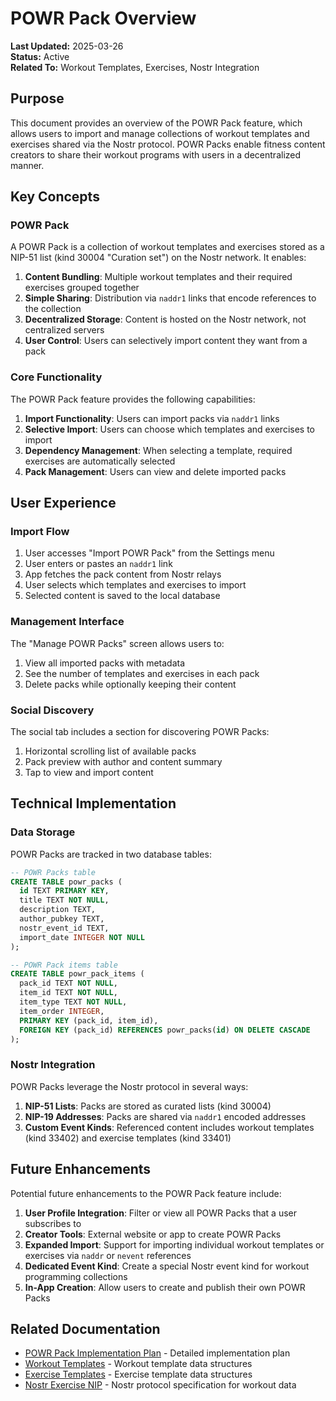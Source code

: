 # POWR Pack Overview

**Last Updated:** 2025-03-26  
**Status:** Active  
**Related To:** Workout Templates, Exercises, Nostr Integration

## Purpose

This document provides an overview of the POWR Pack feature, which allows users to import and manage collections of workout templates and exercises shared via the Nostr protocol. POWR Packs enable fitness content creators to share their workout programs with users in a decentralized manner.

## Key Concepts

### POWR Pack

A POWR Pack is a collection of workout templates and exercises stored as a NIP-51 list (kind 30004 "Curation set") on the Nostr network. It enables:

1. **Content Bundling**: Multiple workout templates and their required exercises grouped together
2. **Simple Sharing**: Distribution via `naddr1` links that encode references to the collection
3. **Decentralized Storage**: Content is hosted on the Nostr network, not centralized servers
4. **User Control**: Users can selectively import content they want from a pack

### Core Functionality

The POWR Pack feature provides the following capabilities:

1. **Import Functionality**: Users can import packs via `naddr1` links
2. **Selective Import**: Users can choose which templates and exercises to import
3. **Dependency Management**: When selecting a template, required exercises are automatically selected
4. **Pack Management**: Users can view and delete imported packs

## User Experience

### Import Flow

1. User accesses "Import POWR Pack" from the Settings menu
2. User enters or pastes an `naddr1` link
3. App fetches the pack content from Nostr relays
4. User selects which templates and exercises to import
5. Selected content is saved to the local database

### Management Interface

The "Manage POWR Packs" screen allows users to:
1. View all imported packs with metadata
2. See the number of templates and exercises in each pack
3. Delete packs while optionally keeping their content

### Social Discovery

The social tab includes a section for discovering POWR Packs:
1. Horizontal scrolling list of available packs
2. Pack preview with author and content summary
3. Tap to view and import content

## Technical Implementation

### Data Storage

POWR Packs are tracked in two database tables:

```sql
-- POWR Packs table
CREATE TABLE powr_packs (
  id TEXT PRIMARY KEY,
  title TEXT NOT NULL,
  description TEXT,
  author_pubkey TEXT,
  nostr_event_id TEXT,
  import_date INTEGER NOT NULL
);

-- POWR Pack items table
CREATE TABLE powr_pack_items (
  pack_id TEXT NOT NULL,
  item_id TEXT NOT NULL,
  item_type TEXT NOT NULL,
  item_order INTEGER,
  PRIMARY KEY (pack_id, item_id),
  FOREIGN KEY (pack_id) REFERENCES powr_packs(id) ON DELETE CASCADE
);
```

### Nostr Integration

POWR Packs leverage the Nostr protocol in several ways:

1. **NIP-51 Lists**: Packs are stored as curated lists (kind 30004)
2. **NIP-19 Addresses**: Packs are shared via `naddr1` encoded addresses
3. **Custom Event Kinds**: Referenced content includes workout templates (kind 33402) and exercise templates (kind 33401)

## Future Enhancements

Potential future enhancements to the POWR Pack feature include:

1. **User Profile Integration**: Filter or view all POWR Packs that a user subscribes to
2. **Creator Tools**: External website or app to create POWR Packs
3. **Expanded Import**: Support for importing individual workout templates or exercises via `naddr` or `nevent` references
4. **Dedicated Event Kind**: Create a special Nostr event kind for workout programming collections
5. **In-App Creation**: Allow users to create and publish their own POWR Packs

## Related Documentation

- [POWR Pack Implementation Plan](./implementation_plan.md) - Detailed implementation plan
- [Workout Templates](../workout/data_models.md) - Workout template data structures
- [Exercise Templates](../workout/data_models.md) - Exercise template data structures
- [Nostr Exercise NIP](../../technical/nostr/exercise_nip.md) - Nostr protocol specification for workout data

